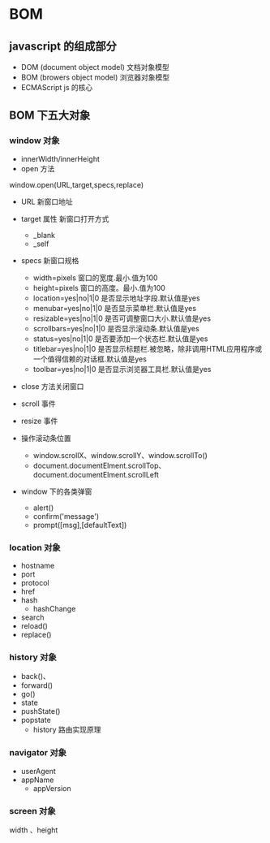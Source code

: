 # BOM

## javascript 的组成部分
- DOM (document object model) 文档对象模型
- BOM (browers object model) 浏览器对象模型
- ECMAScript js 的核心

## BOM 下五大对象

### window 对象
- innerWidth/innerHeight
- open 方法

window.open(URL,target,specs,replace)  
  - URL 新窗口地址
  - target 属性 新窗口打开方式
    - _blank
    - _self 
  - specs 新窗口规格
    - width=pixels	窗口的宽度.最小.值为100
    - height=pixels	窗口的高度。最小.值为100
    - location=yes|no|1|0	是否显示地址字段.默认值是yes
    - menubar=yes|no|1|0	是否显示菜单栏.默认值是yes
    - resizable=yes|no|1|0	是否可调整窗口大小.默认值是yes
    - scrollbars=yes|no|1|0	是否显示滚动条.默认值是yes
    - status=yes|no|1|0	是否要添加一个状态栏.默认值是yes
    - titlebar=yes|no|1|0	是否显示标题栏.被忽略，除非调用HTML应用程序或一个值得信赖的对话框.默认值是yes
    - toolbar=yes|no|1|0	是否显示浏览器工具栏.默认值是yes
- close 方法关闭窗口

- scroll 事件
- resize 事件
- 操作滚动条位置
  - window.scrollX、window.scrollY、window.scrollTo()
  - document.documentElment.scrollTop、document.documentElment.scrollLeft

- window 下的各类弹窗
  - alert()
  - confirm('message')
  - prompt([msg],[defaultText])

### location 对象
- hostname
- port 
- protocol 
- href 
- hash
  - hashChange
- search
- reload()
- replace()

### history 对象
- back()、
- forward()
- go()
- state
- pushState()
- popstate 
  - history 路由实现原理

### navigator 对象
- userAgent
- appName
  - appVersion

### screen 对象
  width 、height